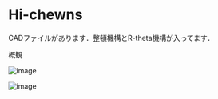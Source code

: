 # Hi-chewns

CADファイルがあります．整頓機構とR-theta機構が入ってます．

概観

![image](https://github.com/KeioRoboticsAssociation/Hi-chewns/assets/84272162/e709d2bc-889c-45d9-af77-ce906ccfdfb4)

![image](https://github.com/KeioRoboticsAssociation/Hi-chewns/assets/84272162/7f365619-9495-4f98-9c90-a450496128e3)
